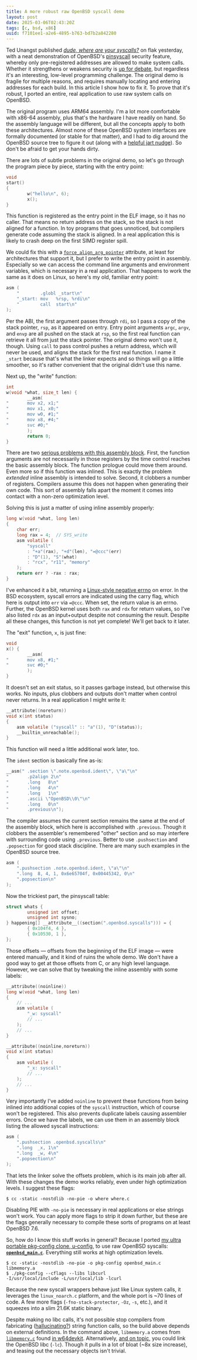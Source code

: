 ```yaml
---
title: A more robust raw OpenBSD syscall demo
layout: post
date: 2025-03-06T02:43:20Z
tags: [c, bsd, x86]
uuid: f7101ee1-a2e6-4895-b763-bd7b2a842280
---
```


Ted Unangst published [*dude, where are your syscalls?*][orig] on flak
yesterday, with a neat demonstration of OpenBSD's [pinsyscall][und]
security feature, whereby only pre-registered addresses are allowed to
make system calls. Whether it strengthens or weakens security is [up for
debate][crit], but regardless it's an interesting, low-level programming
challenge. The original demo is fragile for multiple reasons, and requires
manually locating and entering addresses for each build. In this article I
show how to fix it. To prove that it's robust, I ported an entire, real
application to use raw system calls on OpenBSD.

The original program uses ARM64 assembly. I'm a lot more comfortable with
x86-64 assembly, plus that's the hardware I have readily on hand. So the
assembly language will be different, but all the concepts apply to both
these architectures. Almost none of these OpenBSD system interfaces are
formally documented (or stable for that matter), and I had to dig around
the OpenBSD source tree to figure it out (along with a [helpful jart
nudge][nudge]). So don't be afraid to get your hands dirty.

There are lots of subtle problems in the original demo, so let's go
through the program piece by piece, starting with the entry point:

```c
void
start()
{
        w("hello\n", 6);
        x();
}
```

This function is registered as the entry point in the ELF image, so it has
no caller. That means no return address on the stack, so the stack is not
aligned for a function. In toy programs that goes unnoticed, but compilers
generate code assuming the stack is aligned. In a real application this is
likely to crash deep on the first SIMD register spill.

We could fix this with a [`force_align_arg_pointer`][align] attribute, at
least for architectures that support it, but I prefer to write the entry
point in assembly. Especially so we can access the command line arguments
and environment variables, which is necessary in a real application. That
happens to work the same as it does on Linux, so here's my old, familiar
entry point:

```c
asm (
    "        .globl _start\n"
    "_start: mov   %rsp, %rdi\n"
    "        call  start\n"
);
```

Per the ABI, the first argument passes through `rdi`, so I pass a copy of
the stack pointer, `rsp`, as it appeared on entry. Entry point arguments
`argc`, `argv`, and `envp` are all pushed on the stack at `rsp`, so the
first real function can retrieve it all from just the stack pointer. The
original demo won't use it, though. Using `call` to pass control pushes a
return address, which will never be used, and aligns the stack for the
first real function. I name it `_start` because that's what the linker
expects and so things will go a little smoother, so it's rather convenient
that the original didn't use this name.

Next up, the "write" function:

```c
int
w(void *what, size_t len) {
        __asm(
"       mov x2, x1;"
"       mov x1, x0;"
"       mov w0, #1;"
"       mov x8, #4;"
"       svc #0;"
        );
        return 0;
}
```

There are two [serious problems with this assembly block][asm]. First, the
function arguments are not necessarily in those registers by the time
control reaches the basic assembly block. The function prologue could move
them around. Even more so if this function was inlined. This is exactly
the problem *extended* inline assembly is intended to solve. Second, it
clobbers a number of registers. Compilers assume this does not happen when
generating their own code. This sort of assembly falls apart the moment it
comes into contact with a non-zero optimization level.

Solving this is just a matter of using inline assembly properly:

```c
long w(void *what, long len)
{
    char err;
    long rax = 4;  // SYS_write
    asm volatile (
        "syscall"
        : "+a"(rax), "+d"(len), "=@ccc"(err)
        : "D"(1), "S"(what)
        : "rcx", "r11", "memory"
    );
    return err ? -rax : rax;
}
```

I've enhanced it a bit, returning a [Linux-style negative errno][linux] on
error. In the BSD ecosystem, syscall errors are indicated using the carry
flag, which here is output into `err` via `=@ccc`. When set, the return
value is an errno. Further, the OpenBSD kernel uses both `rax` and `rdx`
for return values, so I've also listed `rdx` as an input+output despite
not consuming the result. Despite all these changes, this function is not
yet complete! We'll get back to it later.

The "exit" function, `x`, is just fine:

```c
void
x() {
        __asm(
"       mov x8, #1;"
"       svc #0;"
        );
}
```

It doesn't set an exit status, so it passes garbage instead, but otherwise
this works. No inputs, plus clobbers and outputs don't matter when control
never returns. In a real application I might write it:

```c
__attribute((noreturn))
void x(int status)
{
    asm volatile ("syscall" :: "a"(1), "D"(status));
    __builtin_unreachable();
}
```

This function will need a little additional work later, too.

The `ident` section is basically fine as-is:

```c
__asm(" .section \".note.openbsd.ident\", \"a\"\n"
"       .p2align 2\n"
"       .long   8\n"
"       .long   4\n"
"       .long   1\n"
"       .ascii \"OpenBSD\\0\"\n"
"       .long   0\n"
"       .previous\n");
```

The compiler assumes the current section remains the same at the end of
the assembly block, which here is accomplished with `.previous`. Though it
clobbers the assembler's remembered "other" section and so may interfere
with surrounding code using `.previous`. Better to use `.pushsection` and
`.popsection` for good stack discipline. There are many such examples in
the OpenBSD source tree.

```c
asm (
    ".pushsection .note.openbsd.ident, \"a\"\n"
    ".long  8, 4, 1, 0x6e65704f, 0x00445342, 0\n"
    ".popsection\n"
);
```

Now the trickiest part, the pinsyscall table:

```c
struct whats {
        unsigned int offset;
        unsigned int sysno;
} happening[] __attribute__((section(".openbsd.syscalls"))) = {
        { 0x104f4, 4 },
        { 0x10530, 1 },
};
```

Those offsets — offsets from the beginning of the ELF image — were entered
manually, and it kind of ruins the whole demo. We don't have a good way to
get at those offsets from C, or any high level language. However, we can
solve that by tweaking the inline assembly with some labels:

```c
__attribute((noinline))
long w(void *what, long len)
{
    // ...
    asm volatile (
        "_w: syscall"
        // ...
    );
    // ...
}

__attribute((noinline,noreturn))
void x(int status)
{
    asm volatile (
        "_x: syscall"
        // ...
    );
    // ...
}
```

Very importantly I've added `noinline` to prevent these functions from
being inlined into additional copies of the `syscall` instruction, which
of course won't be registered. This also prevents duplicate labels causing
assembler errors. Once we have the labels, we can use them in an assembly
block listing the allowed syscall instructions:

```c
asm (
    ".pushsection .openbsd.syscalls\n"
    ".long  _x, 1\n"
    ".long  _w, 4\n"
    ".popsection\n"
);
```

That lets the linker solve the offsets problem, which is its main job
after all. With these changes the demo works reliably, even under high
optimization levels. I suggest these flags:

    $ cc -static -nostdlib -no-pie -o where where.c

Disabling PIE with `-no-pie` is necessary in real applications or else
strings won't work. You can apply more flags to strip it down further, but
these are the flags generally necessary to compile these sorts of programs
on at least OpenBSD 7.6.

So, how do I know this stuff works in general? Because I ported [my ultra
portable pkg-config clone, u-config][pkg], to use raw OpenBSD syscalls:
**[`openbsd_main.c`][src]**. Everything still works at high optimization
levels.

    $ cc -static -nostdlib -no-pie -o pkg-config openbsd_main.c libmemory.a
    $ ./pkg-config --cflags --libs libcurl
    -I/usr/local/include -L/usr/local/lib -lcurl

Because the new syscall wrappers behave just like Linux system calls, it
leverages the `linux_noarch.c` platform, and the whole port is ~70 lines
of code. A few more flags (`-fno-stack-protector`, `-Oz`, `-s`, etc.), and
it squeezes into a slim 21.6K static binary.

Despite making no libc calls, it's not possible stop compilers from
fabricating ([hallucinating?][llm]) string function calls, so the build
above depends on external definitions. In the command above, `libmemory.a`
comes from [`libmemory.c`][mem] found [in w64devkit][w64]. Alternatively,
[and on topic][libc], you could link the OpenBSD libc (`-lc`). Though it
pulls in a lot of bloat (~8x size increase), and teasing out the necessary
objects isn't trivial.


[align]: https://gcc.gnu.org/onlinedocs/gcc/x86-Function-Attributes.html#index-force_005falign_005farg_005fpointer-function-attribute_002c-x86
[asm]: /blog/2024/12/20/
[crit]: https://isopenbsdsecu.re/mitigations/pinsyscall/
[libc]: https://flak.tedunangst.com/post/you-dont-link-all-of-libc
[linux]: /blog/2016/09/23/
[llm]: /blog/2024/11/10/
[mem]: https://github.com/skeeto/w64devkit/blob/master/src/libmemory.c
[nudge]: https://news.ycombinator.com/item?id=26290723
[orig]: https://flak.tedunangst.com/post/dude-where-are-your-syscalls
[pkg]: /blog/2023/01/18/
[src]: https://github.com/skeeto/u-config/blob/openbsd/openbsd_main.c
[und]: https://undeadly.org/cgi?action=article;sid=20230222064027
[w64]: /blog/2024/02/05/
